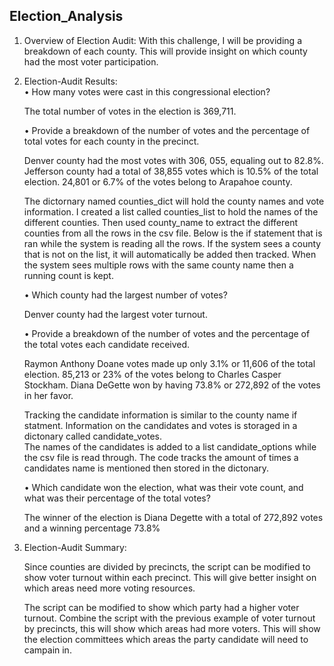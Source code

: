 ## Election_Analysis

1. Overview of Election Audit: 
	With this challenge, I will be providing a breakdown of each county. 
	This will provide insight on which county had the most voter participation.   

2. Election-Audit Results:  
	• How many votes were cast in this congressional election?
	
	The total number of votes in the election is 369,711. 
		

	• Provide a breakdown of the number of votes and 
	  the percentage of total votes for each county in the precinct.
	  
	Denver county had the most votes with 306, 055, equaling out to 82.8%. 
	Jefferson county had a total of 38,855 votes which is 10.5% of the total election. 
	24,801 or 6.7% of the votes belong to Arapahoe county.  
		
	The dictornary named counties_dict will hold the county names and vote information. 
	I created a list called counties_list to hold the names of the different counties.
	Then used county_name to extract the different counties from all the rows in the csv file.
	Below is the if statement that is ran while the system is reading all the rows. 
	If the system sees a county that is not on the list, it will automatically be added then tracked. 
	When the system sees multiple rows with the same county name then a running count is kept. 
		
		
	• Which county had the largest number of votes?
		
	Denver county had the largest voter turnout. 

	• Provide a breakdown of the number of votes and 
	  the percentage of the total votes each candidate received.
	  
	Raymon Anthony Doane votes made up only 3.1% or 11,606 of the total election.
	85,213 or 23% of the votes belong to Charles Casper Stockham. 
	Diana DeGette won by having 73.8% or 272,892 of the votes in her favor. 

	Tracking the candidate information is similar to the county name if statment. 
	Information on the candidates and votes is storaged in a dictonary called candidate_votes. 	
	The names of the candidates is added to a list candidate_options while the csv file is read through.
	The code tracks the amount of times a candidates name is mentioned then stored in the dictonary. 
		

	• Which candidate won the election, what was their vote count, 
	  and what was their percentage of the total votes?
	  
	The winner of the election is Diana Degette with a total of 272,892 votes and a winning percentage 73.8%


3. Election-Audit Summary: 

	Since counties are divided by precincts, the script can be modified to 
	show voter turnout within each precinct. This will give better insight on which areas 
	need more voting resources.  
	
	The script can be modified to show which party had a higher voter turnout. 
	Combine the script with the previous example of voter turnout by precincts, 
	this will show which areas had more voters. This will show the election committees
	which areas the party candidate will need to campain in. 
